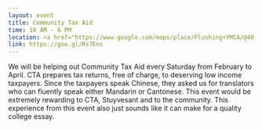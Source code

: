 ```yaml
---
layout: event
title: Community Tax Aid
time: 10 AM - 6 PM
location: <a href="https://www.google.com/maps/place/Flushing+YMCA/@40.7640973,-73.8286189,17z/data=!3m1!4b1!4m5!3m4!1s0x89c2601a5a4c866b:0x7fad20e9a6625192!8m2!3d40.7640973!4d-73.8264302">Flushing YMCA</a>, Queens
link: https://goo.gl/Rs7Enc
---
```

We will be helping out Community Tax Aid every Saturday from February to April. CTA prepares tax returns, free of charge, to deserving low income taxpayers. Since the taxpayers speak Chinese, they asked us for translators who can fluently speak either Mandarin or Cantonese. This event would be extremely rewarding to CTA, Stuyvesant and to the community. This experience from this event also just sounds like it can make for a quality college essay.
